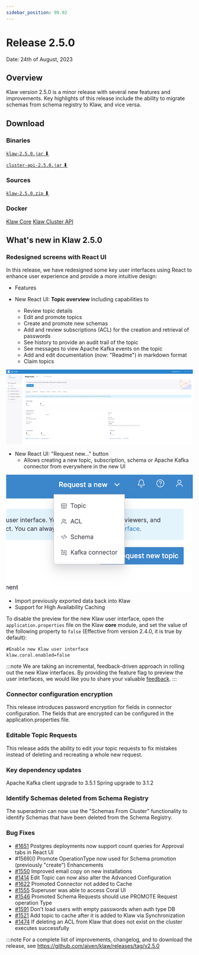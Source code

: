 ```yaml
---
sidebar_position: 99.92
---
```


# Release 2.5.0

Date: 24th of August, 2023

## Overview

Klaw version 2.5.0 is a minor release with several new features and
improvements. Key highlights of this release include the ability to migrate
schemas from schema registry to Klaw, and vice versa.

## Download

### Binaries

[`klaw-2.5.0.jar` ⬇︎](https://github.com/Aiven-Open/klaw/releases/download/v2.5.0/klaw-2.5.0.jar)

[`cluster-api-2.5.0.jar` ⬇](https://github.com/Aiven-Open/klaw/releases/download/v2.5.0/cluster-api-2.5.0.jar)

### Sources

[`klaw-2.5.0.zip` ⬇](https://github.com/Aiven-Open/klaw/archive/refs/tags/v2.5.0.zip)

### Docker

[Klaw Core](https://hub.docker.com/r/aivenoy/klaw-core)
[Klaw Cluster API](https://hub.docker.com/r/aivenoy/klaw-cluster-api)

## What's new in Klaw 2.5.0

### Redesigned screens with React UI

In this release, we have redesigned some key user interfaces using React
to enhance user experience and provide a more intuitive design:

- Features

- New React UI: **Topic overview** including capabilities to
  - Review topic details
  - Edit and promote topics
  - Create and promote new schemas
  - Add and review subscriptions (ACL) for the creation and retrieval of passwords
  - See history to provide an audit trail of the topic
  - See messages to view Apache Kafka events on the topic
  - Add and edit documentation (now: "Readme") in markdown format
  - Claim topics

![image](../../static/images/klaw-topic-overview-250.png)

- New React UI: "Request new..." button
  - Allows creating a new topic, subscription, schema or Apache Kafka connector from everywhere in the new UI

![image](../../static/images/release-250-request-new-button.png)

- Import previously exported data back into Klaw
- Support for High Availability Caching

To disable the preview for the new Klaw user interface, open the
`application.properties` file on the Klaw **core** module, and set the
value of the following property to `false` (Effective from version 2.4.0, it
is true by default):

    #Enable new Klaw user interface
    klaw.coral.enabled=false

:::note
We are taking an incremental, feedback-driven approach in rolling out
the new Klaw interfaces. By providing the feature flag to preview the user
interfaces, we would like you to share your valuable
[feedback](https://github.com/aiven/klaw/issues/new?assignees=&labels=&template=03_feature.md).
:::

### Connector configuration encryption

This release introduces password encryption for fields in connector configuration.
The fields that are encrypted can be configured in the application.properties file.

### Editable Topic Requests

This release adds the ability to edit your topic requests to fix mistakes instead of deleting and recreating a whole new request.

### Key dependency updates

Apache Kafka client upgrade to 3.5.1
Spring upgrade to 3.1.2

### Identify Schemas deleted from Schema Registry

The superadmin can now use the "Schemas From Cluster" functionality to identify Schemas that have been deleted from the Schema Registry.

### Bug Fixes

- [#1651](https://github.com/Aiven-Open/klaw/pull/1651) Postgres deployments now support count queries for Approval tabs in React UI
- #1569]() Promote OperationType now used for Schema promotion (previously "create")
  Enhancements
- [#1550](https://github.com/Aiven-Open/klaw/pull/1550) Improved email copy on new installations
- [#1414](https://github.com/Aiven-Open/klaw/pull/1414) Edit Topic can now also alter the Advanced Configuration
- [#1622](https://github.com/Aiven-Open/klaw/pull/1622) Promoted Connector not added to Cache
- [#1555](https://github.com/Aiven-Open/klaw/pull/1555) Superuser was able to access Coral UI
- [#1546](https://github.com/Aiven-Open/klaw/pull/1546) Promoted Schema Requests should use PROMOTE Request operation Type
- [#1591](https://github.com/Aiven-Open/klaw/pull/1591) Don't load users with empty passwords when auth type DB
- [#1521](https://github.com/Aiven-Open/klaw/pull/1521) Add topic to cache after it is added to Klaw via Synchronization
- [#1474](https://github.com/Aiven-Open/klaw/pull/1474) If deleting an ACL from Klaw that does not exist on the cluster executes successfully

:::note
For a complete list of improvements, changelog, and to download the
release, see <https://github.com/aiven/klaw/releases/tag/v2.5.0>
